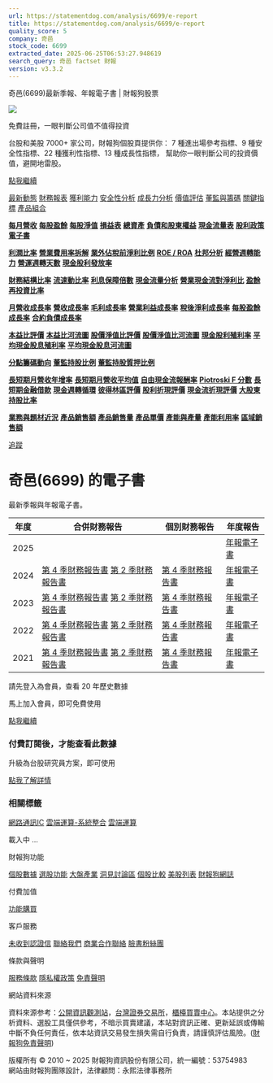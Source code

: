 ```yaml
---
url: https://statementdog.com/analysis/6699/e-report
title: https://statementdog.com/analysis/6699/e-report
quality_score: 5
company: 奇邑
stock_code: 6699
extracted_date: 2025-06-25T06:53:27.948619
search_query: 奇邑 factset 財報
version: v3.3.2
---
```


奇邑(6699)最新季報、年報電子書 | 財報狗股票















![](https://www.facebook.com/tr?id=1265443774131605&ev=PageView&noscript=1)













































































免費註冊，一眼判斷公司值不值得投資

台股和美股 7000+ 家公司，財報狗個股頁提供你：
7 種進出場參考指標、9 種安全性指標、22 種獲利性指標、13 種成長性指標，
幫助你一眼判斷公司的投資價值，避開地雷股。

[點我繼續](/users/sign_up)

[最新動態](/analysis/6699)
[財務報表](/analysis/6699/monthly-revenue)
[獲利能力](/analysis/6699/profit-margin)
[安全性分析](/analysis/6699/financial-structure-ratio)
[成長力分析](/analysis/6699/monthly-revenue-growth-rate)
[價值評估](/analysis/6699/pe)
[董監與籌碼](/analysis/6699/broker-trading)
[關鍵指標](/analysis/6699/long-term-and-short-term-monthly-revenue-yoy)
[產品組合](/analysis/6699/ai-search)

[**每月營收**](/analysis/6699/monthly-revenue)
[**每股盈餘**](/analysis/6699/eps)
[**每股淨值**](/analysis/6699/nav)
[**損益表**](/analysis/6699/income-statement)
[**總資產**](/analysis/6699/assets)
[**負債和股東權益**](/analysis/6699/liabilities-and-equity)
[**現金流量表**](/analysis/6699/cash-flow-statement)
[**股利政策**](/analysis/6699/dividend-policy)
[**電子書**](/analysis/6699/e-report)

[**利潤比率**](/analysis/6699/profit-margin)
[**營業費用率拆解**](/analysis/6699/operating-expense-ratio)
[**業外佔稅前淨利比例**](/analysis/6699/non-operating-income-to-profit-before-tax)
[**ROE / ROA**](/analysis/6699/roe-roa)
[**杜邦分析**](/analysis/6699/du-pont-analysis)
[**經營週轉能力**](/analysis/6699/turnover-ratio)
[**營運週轉天數**](/analysis/6699/turnover-days)
[**現金股利發放率**](/analysis/6699/dividend-payout-ratio)

[**財務結構比率**](/analysis/6699/financial-structure-ratio)
[**流速動比率**](/analysis/6699/current-ratio-and-quick-ratio)
[**利息保障倍數**](/analysis/6699/interest-coverage-ratio)
[**現金流量分析**](/analysis/6699/cash-flow-analysis)
[**營業現金流對淨利比**](/analysis/6699/operating-cash-flow-to-net-income-ratio)
[**盈餘再投資比率**](/analysis/6699/reinvestment-rate)

[**月營收成長率**](/analysis/6699/monthly-revenue-growth-rate)
[**營收成長率**](/analysis/6699/revenue-growth-rate)
[**毛利成長率**](/analysis/6699/gross-profit-growth-rate)
[**營業利益成長率**](/analysis/6699/operating-income-growth-rate)
[**稅後淨利成長率**](/analysis/6699/net-income-growth-rate)
[**每股盈餘成長率**](/analysis/6699/eps-growth-rate)
[**合約負債成長率**](/analysis/6699/current-contract-liabilities-growth-rate)

[**本益比評價**](/analysis/6699/pe)
[**本益比河流圖**](/analysis/6699/pe-band)
[**股價淨值比評價**](/analysis/6699/pb)
[**股價淨值比河流圖**](/analysis/6699/pb-band)
[**現金股利殖利率**](/analysis/6699/dividend-yield)
[**平均現金股息殖利率**](/analysis/6699/average-dividend-yield)
[**平均現金股息河流圖**](/analysis/6699/average-dividend-yield-band)

[**分點籌碼動向**](/analysis/6699/broker-trading)
[**董監持股比例**](/analysis/6699/board-members-and-supervisors-shares-to-shares-outstanding-ratio)
[**董監持股質押比例**](/analysis/6699/pledging-ratio-of-board-members-and-supervisors)

[**長短期月營收年增率**](/analysis/6699/long-term-and-short-term-monthly-revenue-yoy)
[**長短期月營收平均值**](/analysis/6699/average-long-term-and-short-term-monthly-revenue)
[**自由現金流報酬率**](/analysis/6699/croic)
[**Piotroski F 分數**](/analysis/6699/piotroski-f-score)
[**長短期金融借款**](/analysis/6699/financial-borrowing)
[**現金週轉循環**](/analysis/6699/cash-conversion-cycle)
[**彼得林區評價**](/analysis/6699/peter-lynch-valuation)
[**股利折現評價**](/analysis/6699/dividend-discount-valuation)
[**現金流折現評價**](/analysis/6699/dcf-valuation)
[**大股東持股比率**](/analysis/6699/majority-shareholders-share-ratio)

[**業務與題材近況**](/analysis/6699/ai-search)
[**產品銷售額**](/analysis/6699/product-sales-figure)
[**產品銷售量**](/analysis/6699/product-sales-volume)
[**產品單價**](/analysis/6699/product-unit-price)
[**產能與產量**](/analysis/6699/production-capacity)
[**產能利用率**](/analysis/6699/production-capacity-utilization)
[**區域銷售額**](/analysis/6699/product-regional-sales)

[追蹤](/users/sign_up)

# 奇邑(6699) 的電子書

最新季報與年報電子書。

| 年度 | 合併財務報告 | 個別財務報告 | 年度報告 |
| --- | --- | --- | --- |
| 2025 |  |  | [年報電子書](/analysis) |
| 2024 | [第 4 季財務報告書](https://doc.twse.com.tw/server-java/t57sb01?co_id=6699&colorchg=1&kind=A&step=9&filename=202404_6699_AI1.pdf)  [第 2 季財務報告書](https://doc.twse.com.tw/server-java/t57sb01?co_id=6699&colorchg=1&kind=A&step=9&filename=202402_6699_AI1.pdf) | [第 4 季財務報告書](https://doc.twse.com.tw/server-java/t57sb01?co_id=6699&colorchg=1&kind=A&step=9&filename=202404_6699_AI3.pdf) | [年報電子書](https://doc.twse.com.tw/server-java/t57sb01?co_id=6699&colorchg=1&kind=F&step=9&filename=2024_6699_20250603F04.pdf) |
| 2023 | [第 4 季財務報告書](https://doc.twse.com.tw/server-java/t57sb01?co_id=6699&colorchg=1&kind=A&step=9&filename=202304_6699_AI1.pdf)  [第 2 季財務報告書](https://doc.twse.com.tw/server-java/t57sb01?co_id=6699&colorchg=1&kind=A&step=9&filename=202302_6699_AI1.pdf) | [第 4 季財務報告書](https://doc.twse.com.tw/server-java/t57sb01?co_id=6699&colorchg=1&kind=A&step=9&filename=202304_6699_AI3.pdf) | [年報電子書](https://doc.twse.com.tw/server-java/t57sb01?co_id=6699&colorchg=1&kind=F&step=9&filename=2023_6699_20240527F04.pdf) |
| 2022 | [第 4 季財務報告書](https://doc.twse.com.tw/server-java/t57sb01?co_id=6699&colorchg=1&kind=A&step=9&filename=202204_6699_AI1.pdf)  [第 2 季財務報告書](https://doc.twse.com.tw/server-java/t57sb01?co_id=6699&colorchg=1&kind=A&step=9&filename=202202_6699_AI1.pdf) | [第 4 季財務報告書](https://doc.twse.com.tw/server-java/t57sb01?co_id=6699&colorchg=1&kind=A&step=9&filename=202204_6699_AI3.pdf) | [年報電子書](https://doc.twse.com.tw/server-java/t57sb01?co_id=6699&colorchg=1&kind=F&step=9&filename=2022_6699_20230602F04.pdf) |
| 2021 | [第 4 季財務報告書](https://doc.twse.com.tw/server-java/t57sb01?co_id=6699&colorchg=1&kind=A&step=9&filename=202104_6699_AI1.pdf)  [第 2 季財務報告書](https://doc.twse.com.tw/server-java/t57sb01?co_id=6699&colorchg=1&kind=A&step=9&filename=202102_6699_AI1.pdf) | [第 4 季財務報告書](https://doc.twse.com.tw/server-java/t57sb01?co_id=6699&colorchg=1&kind=A&step=9&filename=202104_6699_AI3.pdf) | [年報電子書](https://doc.twse.com.tw/server-java/t57sb01?co_id=6699&colorchg=1&kind=F&step=9&filename=2021_6699_20220623F04.pdf) |

請先登入為會員，查看 20 年歷史數據

馬上加入會員，即可免費使用

[點我繼續](/users/sign_up)

### 付費訂閱後，才能查看此數據

升級為台股研究員方案，即可使用

[點我了解詳情](/pricing)

### 相關標籤

[網路通訊IC](/tags/940)
[雲端運算-系統整合](/tags/731)
[雲端運算](/tags/369)

載入中 ...





財報狗功能

[個股數據](/analysis)
[選股功能](/screeners)
[大盤產業](/taiex)
[洞見討論區](/insight)
[個股比較](/compare/tpe)
[美股列表](/us-stock-list)
[財報狗網誌](/blog/)

付費加值

[功能購買](/pricing)

客戶服務

[未收到認證信](/users/recv_auth_fail)
[聯絡我們](/contact)
[商業合作聯絡](/contact)
[臉書粉絲團](//www.facebook.com/statementdog)

條款與聲明

[服務條款](/law/tos)
[隱私權政策](/law/privacy)
[免責聲明](/law/disclaimer)

網站資料來源

資料來源参考：[公開資訊觀測站](http://mops.twse.com.tw/mops/web/index)，[台灣證券交易所](http://www.tse.com.tw/)，[櫃檯買賣中心](http://www.otc.org.tw/)。本站提供之分析資料、選股工具僅供參考，不暗示買賣建議，本站對資訊正確、更新延誤或傳輸中斷不負任何責任，依本站資訊交易發生損失需自行負責，請謹慎評估風險。([財報狗免責聲明](/law/disclaimer))

版權所有 © 2010 ~ 2025 財報狗資訊股份有限公司，統一編號：53754983  
網站由財報狗團隊設計，法律顧問：永熙法律事務所